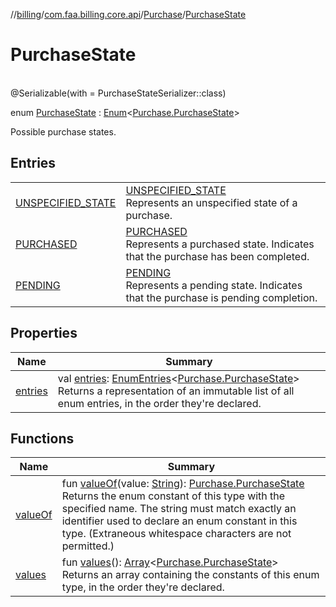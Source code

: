 //[billing](../../../../index.md)/[com.faa.billing.core.api](../../index.md)/[Purchase](../index.md)/[PurchaseState](index.md)

# PurchaseState

\
@Serializable(with = PurchaseStateSerializer::class)

enum [PurchaseState](index.md) : [Enum](https://kotlinlang.org/api/latest/jvm/stdlib/kotlin/-enum/index.html)&lt;[Purchase.PurchaseState](index.md)&gt; 

Possible purchase states.

## Entries

| | |
|---|---|
| [UNSPECIFIED_STATE](UNSPECIFIED_STATE/index.md) | [UNSPECIFIED_STATE](UNSPECIFIED_STATE/index.md)<br>Represents an unspecified state of a purchase. |
| [PURCHASED](PURCHASED/index.md) | [PURCHASED](PURCHASED/index.md)<br>Represents a purchased state. Indicates that the purchase has been completed. |
| [PENDING](PENDING/index.md) | [PENDING](PENDING/index.md)<br>Represents a pending state. Indicates that the purchase is pending completion. |

## Properties

| Name | Summary |
|---|---|
| [entries](entries.md) | val [entries](entries.md): [EnumEntries](https://kotlinlang.org/api/latest/jvm/stdlib/kotlin.enums/-enum-entries/index.html)&lt;[Purchase.PurchaseState](index.md)&gt;<br>Returns a representation of an immutable list of all enum entries, in the order they're declared. |

## Functions

| Name | Summary |
|---|---|
| [valueOf](value-of.md) | fun [valueOf](value-of.md)(value: [String](https://kotlinlang.org/api/latest/jvm/stdlib/kotlin/-string/index.html)): [Purchase.PurchaseState](index.md)<br>Returns the enum constant of this type with the specified name. The string must match exactly an identifier used to declare an enum constant in this type. (Extraneous whitespace characters are not permitted.) |
| [values](values.md) | fun [values](values.md)(): [Array](https://kotlinlang.org/api/latest/jvm/stdlib/kotlin/-array/index.html)&lt;[Purchase.PurchaseState](index.md)&gt;<br>Returns an array containing the constants of this enum type, in the order they're declared. |

